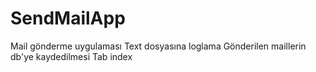 # SendMailApp
Mail gönderme uygulaması
Text dosyasına loglama
Gönderilen maillerin db'ye kaydedilmesi
Tab index
